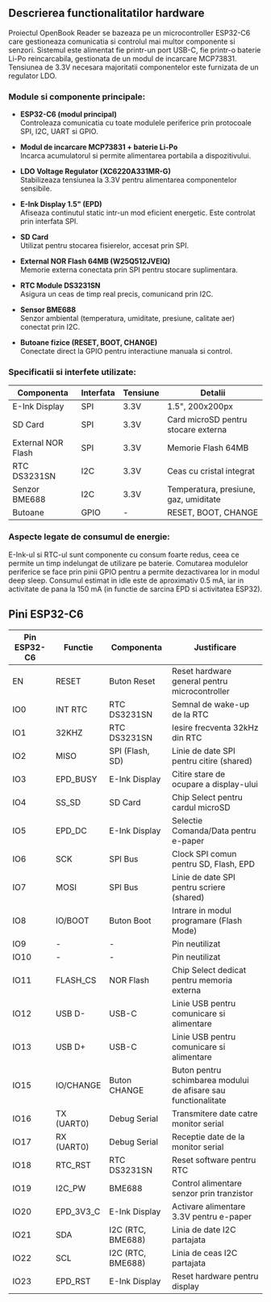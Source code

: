 ## Descrierea functionalitatilor hardware

Proiectul OpenBook Reader se bazeaza pe un microcontroller ESP32-C6 care gestioneaza comunicatia si controlul mai multor componente si senzori. Sistemul este alimentat fie printr-un port USB-C, fie printr-o baterie Li-Po reincarcabila, gestionata de un modul de incarcare MCP73831. Tensiunea de 3.3V necesara majoritatii componentelor este furnizata de un regulator LDO.

### Module si componente principale:

- **ESP32-C6 (modul principal)**  
  Controleaza comunicatia cu toate modulele periferice prin protocoale SPI, I2C, UART si GPIO.

- **Modul de incarcare MCP73831 + baterie Li-Po**  
  Incarca acumulatorul si permite alimentarea portabila a dispozitivului.

- **LDO Voltage Regulator (XC6220A331MR-G)**  
  Stabilizeaza tensiunea la 3.3V pentru alimentarea componentelor sensibile.

- **E-Ink Display 1.5" (EPD)**  
  Afiseaza continutul static intr-un mod eficient energetic. Este controlat prin interfata SPI.

- **SD Card**  
  Utilizat pentru stocarea fisierelor, accesat prin SPI.

- **External NOR Flash 64MB (W25Q512JVEIQ)**  
  Memorie externa conectata prin SPI pentru stocare suplimentara.

- **RTC Module DS3231SN**  
  Asigura un ceas de timp real precis, comunicand prin I2C.

- **Sensor BME688**  
  Senzor ambiental (temperatura, umiditate, presiune, calitate aer) conectat prin I2C.

- **Butoane fizice (RESET, BOOT, CHANGE)**  
  Conectate direct la GPIO pentru interactiune manuala si control.

### Specificatii si interfete utilizate:

| Componenta             | Interfata       | Tensiune  | Detalii                                    |
|------------------------|-----------------|-----------|---------------------------------------------|
| E-Ink Display          | SPI             | 3.3V      | 1.5", 200x200px                             |
| SD Card                | SPI             | 3.3V      | Card microSD pentru stocare externa         |
| External NOR Flash     | SPI             | 3.3V      | Memorie Flash 64MB                          |
| RTC DS3231SN           | I2C             | 3.3V      | Ceas cu cristal integrat                    |
| Senzor BME688          | I2C             | 3.3V      | Temperatura, presiune, gaz, umiditate       |
| Butoane                | GPIO            | -         | RESET, BOOT, CHANGE                         |

### Aspecte legate de consumul de energie:

E-Ink-ul si RTC-ul sunt componente cu consum foarte redus, ceea ce permite un timp indelungat de utilizare pe baterie. Comutarea modulelor periferice se face prin pinii GPIO pentru a permite dezactivarea lor in modul deep sleep. Consumul estimat in idle este de aproximativ 0.5 mA, iar in activitate de pana la 150 mA (in functie de sarcina EPD si activitatea ESP32).


## Pini ESP32-C6

| Pin ESP32-C6 | Functie            | Componenta          | Justificare                                                                 |
|--------------|--------------------|----------------------|------------------------------------------------------------------------------|
| EN           | RESET              | Buton Reset          | Reset hardware general pentru microcontroller                               |
| IO0          | INT RTC            | RTC DS3231SN         | Semnal de wake-up de la RTC                                                 |
| IO1          | 32KHZ              | RTC DS3231SN         | Iesire frecventa 32kHz din RTC                                               |
| IO2          | MISO               | SPI (Flash, SD)      | Linie de date SPI pentru citire (shared)                                    |
| IO3          | EPD_BUSY           | E-Ink Display         | Citire stare de ocupare a display-ului                                      |
| IO4          | SS_SD              | SD Card              | Chip Select pentru cardul microSD                                           |
| IO5          | EPD_DC             | E-Ink Display         | Selectie Comanda/Data pentru e-paper                                        |
| IO6          | SCK                | SPI Bus              | Clock SPI comun pentru SD, Flash, EPD                                       |
| IO7          | MOSI               | SPI Bus              | Linie de date SPI pentru scriere (shared)                                   |
| IO8          | IO/BOOT            | Buton Boot           | Intrare in modul programare (Flash Mode)                                    |
| IO9          | -                  | -                    | Pin neutilizat                                                              |
| IO10         | -                  | -                    | Pin neutilizat                                                              |
| IO11         | FLASH_CS           | NOR Flash            | Chip Select dedicat pentru memoria externa                                  |
| IO12         | USB D-             | USB-C                | Linie USB pentru comunicare si alimentare                                   |
| IO13         | USB D+             | USB-C                | Linie USB pentru comunicare si alimentare                                   |
| IO15         | IO/CHANGE          | Buton CHANGE         | Buton pentru schimbarea modului de afisare sau functionalitate              |
| IO16         | TX (UART0)         | Debug Serial         | Transmitere date catre monitor serial                                       |
| IO17         | RX (UART0)         | Debug Serial         | Receptie date de la monitor serial                                          |
| IO18         | RTC_RST            | RTC DS3231SN         | Reset software pentru RTC                                                   |
| IO19         | I2C_PW             | BME688               | Control alimentare senzor prin tranzistor                                   |
| IO20         | EPD_3V3_C          | E-Ink Display         | Activare alimentare 3.3V pentru e-paper                                     |
| IO21         | SDA                | I2C (RTC, BME688)    | Linia de date I2C partajata                                                 |
| IO22         | SCL                | I2C (RTC, BME688)    | Linia de ceas I2C partajata                                                 |
| IO23         | EPD_RST            | E-Ink Display         | Reset hardware pentru display                                               |

